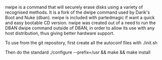nwipe is a command that will securely erase disks using a variety of
recognised methods.  It is a fork of the dwipe command used by
Darik's Boot and Nuke (dban).  nwipe is included with partedmagic if
want a quick and easy bootable CD version.  nwipe was created out of
a need to run the DBAN dwipe command outside of DBAN, in order to
allow its use with any host distribution, thus giving better hardware
support.

To use from the git repository, first create all the autoconf files with
./init.sh

Then do the standard ./configure --prefix=/usr && make && make install
